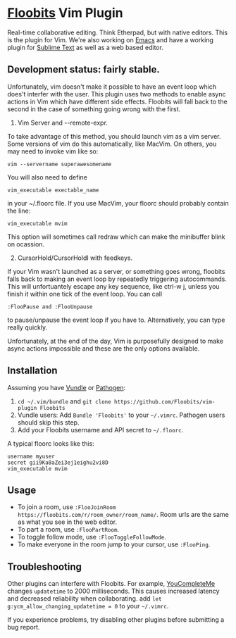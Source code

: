 # [Floobits](https://floobits.com/) Vim Plugin

Real-time collaborative editing. Think Etherpad, but with native editors. This is the plugin for Vim. We're also working on [Emacs](https://github.com/Floobits/emacs-plugin) and have a working plugin for [Sublime Text](https://github.com/Floobits/sublime-text-2-plugin) as well as a web based editor.

## Development status: fairly stable.  

Unfortunately, vim doesn't make it possible to have an event loop which does't interfer with the user.
This plugin uses two methods to enable async actions in Vim which have different side effects.  Floobits will fall back to the second in the case of something going wrong with the first.

1. Vim Server and --remote-expr.

To take advantage of this method, you should launch vim as a vim server.  Some versions of vim do this automatically, like MacVim.  On others, you may need to invoke vim like so:

`vim --servername superawesomename`

You will also need to define 

`vim_executable exectable_name `

in your ~/.floorc file. If you use MacVim, your floorc should probably contain the line:

`vim_executable mvim`

This option will sometimes call redraw which can make the minibuffer blink on ocassion.

2. CursorHold/CursorHoldI with feedkeys.

If your Vim wasn't launched as a server, or something goes wrong, floobits falls back to making an event loop by repeatedly triggering autocommands.
This will unfortuantely escape any key sequence, like ctrl-w j, unless you finish it within one tick of the event loop.  You can call 

`:FlooPause and :FlooUnpause `

to pause/unpause the event loop if you have to.  Alternatively, you can type really quickly.  

Unfortunately, at the end of the day, Vim is purposefully designed to make async actions impossible and these are the only options available.

## Installation

Assuming you have [Vundle](https://github.com/gmarik/vundle) or [Pathogen](https://github.com/tpope/vim-pathogen):

1. `cd ~/.vim/bundle` and `git clone https://github.com/Floobits/vim-plugin Floobits`
1. Vundle users: Add `Bundle 'Floobits'` to your `~/.vimrc`. Pathogen users should skip this step.
1. Add your Floobits username and API secret to `~/.floorc`.

A typical floorc looks like this:

    username myuser
    secret gii9Ka8aZei3ej1eighu2vi8D
    vim_executable mvim

## Usage

* To join a room, use `:FlooJoinRoom https://floobits.com/r/room_owner/room_name/`. Room urls are the same as what you see in the web editor.
* To part a room, use `:FlooPartRoom`.
* To toggle follow mode, use `:FlooToggleFollowMode`.
* To make everyone in the room jump to your cursor, use `:FlooPing`.

## Troubleshooting

Other plugins can interfere with Floobits. For example, [YouCompleteMe](https://github.com/Valloric/YouCompleteMe) changes `updatetime` to 2000 milliseconds. This causes increased latency and decreased reliability when collaborating. add `let g:ycm_allow_changing_updatetime = 0` to your `~/.vimrc`.

If you experience problems, try disabling other plugins before submitting a bug report.
